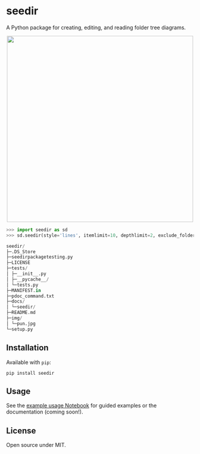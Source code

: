 # seedir
A Python package for creating, editing, and reading folder tree diagrams.

<p align="center">
	<img src="img/pun.jpg" width="500">
</p>

```python
>>> import seedir as sd
>>> sd.seedir(style='lines', itemlimit=10, depthlimit=2, exclude_folders='.git')

seedir/
├─.DS_Store
├─seedirpackagetesting.py
├─LICENSE
├─tests/
│ ├─__init__.py
│ ├─__pycache__/
│ └─tests.py
├─MANIFEST.in
├─pdoc_command.txt
├─docs/
│ └─seedir/
├─README.md
├─img/
│ └─pun.jpg
└─setup.py
```

## Installation

Available with `pip`:

```
pip install seedir
```

## Usage

See the [example usage Notebook](https://github.com/earnestt1234/seedir/blob/master/examples.ipynb) for guided examples or the documentation (coming soon!).

## License

Open source under MIT.

